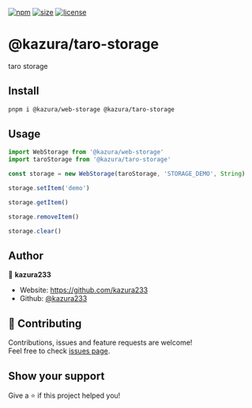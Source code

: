 [npm]: https://img.shields.io/npm/v/@kazura/taro-storage
[npm-url]: https://www.npmjs.com/package/@kazura/taro-storage
[size]: https://packagephobia.now.sh/badge?p=@kazura/taro-storage
[size-url]: https://packagephobia.now.sh/result?p=@kazura/taro-storage
[license]: https://img.shields.io/badge/License-MIT-blue
[license-url]: https://github.com/kazura233/kazurajs/blob/master/LICENSE

[![npm][npm]][npm-url]
[![size][size]][size-url]
[![license][license]][license-url]

# @kazura/taro-storage

taro storage

## Install

```sh
pnpm i @kazura/web-storage @kazura/taro-storage
```

## Usage

```javascript
import WebStorage from '@kazura/web-storage'
import taroStorage from '@kazura/taro-storage'

const storage = new WebStorage(taroStorage, 'STORAGE_DEMO', String)

storage.setItem('demo')

storage.getItem()

storage.removeItem()

storage.clear()
```

## Author

👤 **kazura233**

- Website: https://github.com/kazura233
- Github: [@kazura233](https://github.com/kazura233)

## 🤝 Contributing

Contributions, issues and feature requests are welcome!<br />Feel free to check [issues page](https://github.com/kazura233/kazurajs/issues).

## Show your support

Give a ⭐️ if this project helped you!
